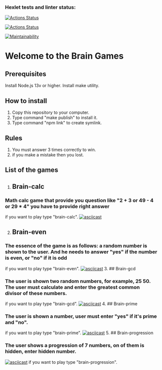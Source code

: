 ### Hexlet tests and linter status:
[![Actions Status](https://github.com/naz882/backend-project-lvl1/workflows/hexlet-check/badge.svg)](https://github.com/naz882/backend-project-lvl1/actions)

[![Actions Status](https://github.com/naz882/backend-project-lvl1/workflows/node-ci/badge.svg)](https://github.com/naz882/backend-project-lvl1/actions)

[![Maintainability](https://api.codeclimate.com/v1/badges/9725b53ec6910d546735/maintainability)](https://codeclimate.com/github/naz882/backend-project-lvl1/maintainability)

# Welcome to the Brain Games
## Prerequisites
  Install Node.js 13v or higher.
  Install make utility.

## How to install
  1. Copy this repository to your computer.
  2. Type command "make publish" to install it.
  3. Type command "npm link" to create symlink.

## Rules
  1. You must answer 3 times correctly to win.
  2. if you make a mistake then you lost.
  
## List of the games
  1. ## Brain-calc 
  ### Math calc game that provide you question like "2 + 3 or 49 - 4 or 29 * 4" you have to provide right answer
  if you want to play type "brain-calc".
  [![asciicast](https://asciinema.org/a/YNX5ElA8Ri1qe5ji3vFXAQJRI.svg)](https://asciinema.org/a/YNX5ElA8Ri1qe5ji3vFXAQJRI)

  2. ## Brain-even 
  ### The essence of the game is as follows: a random number is shown to the user. And he needs to answer "yes" if the number is even, or "no" if it is odd
  if you want to play type "brain-even".
   [![asciicast](https://asciinema.org/a/900V9asohlfJ0rGW0AboaUUjt.svg)](https://asciinema.org/a/900V9asohlfJ0rGW0AboaUUjt)
  3. ## Brain-gcd
  ### The user is shown two random numbers, for example, 25 50. The user must calculate and enter the greatest common divisor of these numbers.
  if you want to play type "brain-gcd".
  [![asciicast](https://asciinema.org/a/8hCcxPAqTI8Kz3s0MPeqorVyR.svg)](https://asciinema.org/a/8hCcxPAqTI8Kz3s0MPeqorVyR)
  4. ## Brain-prime
  ### The user is shown a number, user must enter "yes" if it's prime and "no".
  if you want to play type "brain-prime".
  [![asciicast](https://asciinema.org/a/zgq3zH8aE86YWIz5F1GYdEieN.svg)](https://asciinema.org/a/zgq3zH8aE86YWIz5F1GYdEieN)
  5. ## Brain-progression
  ### The user shows a progression of 7 numbers, on of them is hidden, enter hidden number.
  [![asciicast](https://asciinema.org/a/tpRn5iHs5S459IACFDfnLHmpE.svg)](https://asciinema.org/a/tpRn5iHs5S459IACFDfnLHmpE)
  if you want to play type "brain-progression".
